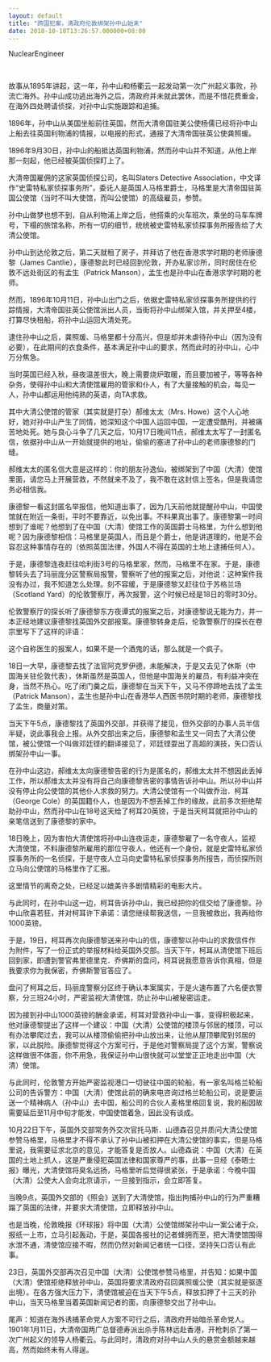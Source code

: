 ```yaml
---
layout: default
title: "跨国犯案，清政府伦敦绑架孙中山始末"
date: 2018-10-18T13:26:57.000000+08:00
---
```


NuclearEngineer


​​

故事从1895年讲起，这一年，孙中山和杨衢云一起发动第一次广州起义事败，孙流亡海外。孙中山成功逃出海外之后，清政府并未就此罢休，而是不惜花费重金，在海外四处聘请侦探，对孙中山实施跟踪和追捕。

1896年，孙中山从美国坐船前往英国，然而大清帝国驻美公使杨儒已经将孙中山上船去往英国利物浦的情报，以电报的形式，通报了大清帝国驻英公使龚照瑗。

1896年9月30日，孙中山的船抵达英国利物浦，然而孙中山并不知道，从他上岸那一刻起，他已经被英国侦探盯上了。

大清帝国雇佣的这家英国侦探公司，名叫Slaters Detective Association，中文译作“史雷特私家侦探事务所”，委讬人是英国人马格里爵士，马格里是大清帝国驻英国公使馆（当时不叫大使馆，而叫公使馆）的高级雇员，参赞。

孙中山做梦也想不到，自从利物浦上岸之后，他搭乘的火车班次，乘坐的马车车牌号，下榻的旅馆名称，所有一切的细节，统统被史雷特私家侦探事务所报告给了大清公使馆。

孙中山到达伦敦之后，第二天就租了房子，并拜访了他在香港求学时期的老师康德黎（James Cantlie），康德黎此时已经回到伦敦，开办私家诊所，同时居住在伦敦不远处街区的有孟生（Patrick Manson），孟生也是孙中山在香港求学时期的老师。

然而，1896年10月11日，孙中山出门之后，依据史雷特私家侦探事务所提供的行踪情报，大清帝国驻英公使馆派出人员，当街将孙中山绑架入馆，并关押至4楼，打算尽快租船，将孙中山运回大清处死。

逮住孙中山之后，龚照瑗、马格里都十分高兴，但是却并未虐待孙中山（因为没有必要），在此期间的衣食条件，基本满足孙中山的要求，然而此时的孙中山，心中万分焦急。

当时英国已经入秋，昼夜温差很大，晚上需要烧炉取暖，而且要加被子，等等各种杂务，使得孙中山和大清使馆雇用的管家和仆人，有了大量接触的机会，每见一人，孙中山都运用他纯熟的英语，向TA求救。

其中大清公使馆的管家（其实就是打杂）郝维太太（Mrs. Howe）这个人心地好，她对孙中山产生了同情，她深知这个中国人运回中国，一定遭受酷刑，并被痛苦地处死。她与良心斗争了几天之后，10月17日晚间11点，郝维太太写了一封匿名信，依据孙中山从一开始就提供的地址，偷偷的塞进了孙中山的老师康德黎的门缝。

郝维太太的匿名信大意是这样的：你的朋友孙逸仙，被绑架到了中国（大清）使馆里面，请您马上开展营救，不然就来不及了，我不敢在这封信上签名，但是我请您务必相信我。

康德黎一看这封匿名举报信，他知道出事了，因为几天前他就提醒孙中山，中国使馆就在附近一条街，平时不要靠近，以免出事。不料果真出事了。康德黎第一时间想到了谁呢？他想到了在中国（大清）使馆工作的英国爵士马格里，为什么想到他呢？因为康德黎相信：马格里是英国人，而且是个爵士，他是讲道理的，他是不会容忍这种事情存在的（依照英国法律，外国人不得在英国的土地上逮捕任何人）。

于是，康德黎连夜赶往哈利街3号的马格里家，然而，马格里不在家。于是，康德黎转头去了玛丽庞分区警察局报警，警察听了他的报案之后，对他说：这种案件我没有办过，我不知道怎么处理。刻不容缓，于是康德黎又赶往位于苏格兰场（Scotland Yard）的伦敦警察厅，再次报警，这个时候已经是18日的零时30分。

伦敦警察厅的探长听了康德黎东方夜谭式的报案之后，对康德黎说无能为力，并一本正经地建议康德黎找英国外交部报案。康德黎转身走后，伦敦警察厅的探长在卷宗里写下了这样的评语：

这个自称医生的报案人，如果不是一个酒鬼的话，那么就是一个疯子。

18日一大早，康德黎去找了法官阿克罗伊德，未能解决，于是又去见了休斯（中国海关驻伦敦代表），休斯虽然是英国人，但他是中国海关的雇员，有利益冲突在身，当然不热心。吃了闭门羹之后，康德黎在当天下午，又马不停蹄地去找了孟生（Patrick Manson），孟生也是孙中山在香港华人西医书院时期的老师，康德黎找了孟生，商量对策。

当天下午5点，康德黎找了英国外交部，并获得了接见，但外交部的办事人员半信半疑，说此事我会上报。从外交部出来之后，康德黎和孟生又一同去了大清公使馆，被公使馆一个叫做邓廷铿的翻译接见了，邓廷铿耍出了高超的演技，矢口否认绑架孙中山一事。

在孙中山这边，郝维太太向康德黎告密的行为是匿名的，郝维太太并不想因此丢掉工作，所以郝维太太并没有将自己向康德黎告密的事情告诉孙中山。所以孙中山并没有停止向公使馆的其他仆人求救的努力。大清公使馆有一个叫做乔治．柯耳（George Cole）的英国籍仆人，也是因为不想丢掉工作的缘故，此前多次拒绝帮助孙中山，然而孙中山在18号这天给了柯耳20英镑，于是当天柯耳就把孙中山的亲笔信送到了康德黎的家中。

18日晚上，因为害怕大清使馆将孙中山连夜运走，康德黎雇了一名守夜人，监视大清使馆，不料康德黎所雇用的那位守夜人，他还有一个身份，就是史雷特私家侦探事务所的一名侦探，于是守夜人立马向史雷特私家侦探事务所报告，而侦探所则立马向公使馆的马格里作了汇报。

这里情节的离奇之处，已经足以媲美许多剧情精彩的电影大片。

与此同时，在孙中山这一边，柯耳告诉孙中山，我已经把你的信交给了康德黎。孙中山欣喜若狂，并对柯耳许下承诺：请您继续帮我送信，一旦我被救出，我再给你1000英镑。

于是，19日，柯耳再次向康德黎送来孙中山的信，康德黎以孙中山的求救信件作为附件，写了一份正式的举报材料给英国外交部。当天下午，柯耳从清使馆下班后回到家，即遭到警官弗里德里克．乔佛斯的盘问，柯耳说我愿意告诉你真相，但是我要求你为我保密，乔佛斯警官答应了。

盘问了柯耳之后，玛丽庞警察分区终于确认本案属实，于是火速布置了六名便衣警察，分三班24小时，严密监视大清使馆，防止孙中山被秘密运走。

因为接到孙中山1000英镑的酬金承诺，柯耳对营救孙中山一事，变得积极起来，他对康德黎提出了这样一个建议：中国（大清）公使馆的楼顶与邻居的楼顶，可以有办法攀爬过去，我可以从楼顶偷偷把孙中山放出来，让他从屋顶攀爬到邻居的家，以此脱险。康德黎觉得这个方案可行，于是他对警察局提了这个方案，警察说这样做很不体面，你不用急，我保证孙中山很快就可以堂堂正正地走出中国（大清）使馆。

与此同时，伦敦警方开始严密监视港口一切驶往中国的轮船，有一家名叫格兰轮船公司的告诉警方：中国（大清）使馆此前的确来电咨询过格兰轮船公司，说是要运送一个精神病人（孙中山）去中国，船公司的合伙人麦格里格回复说，我的船因故需要延后至11月中旬才能发，中国使馆着急，因此没有谈成。

10月22日下午，英国外交部常务外交次官托马斯．山德森召见并质问大清公使馆参赞马格里，马格里才不得不承认了孙中山被扣押在大清公使馆的事实，但是马格里说，我需要征求北京的意见，才能答复是否放人。山德森说：中国（大清）在英国的土地上抓人，这是严重侵犯英国法律和国家尊严的事，此事一旦经《泰晤士报》曝光，大清使馆将臭名远扬，马格里听后觉得很紧张，于是承诺：今晚中国（大清）公使大人会向北京请示，一旦接到指示，会立即答复。

当晚9点，英国外交部的《照会》送到了大清使馆，指出拘捕孙中山的行为严重糟蹋了英国的法律，并要求大清使馆，立即释放孙中山。

也是当晚，伦敦晚报《环球报》将中国（大清）公使馆绑架孙中山一案公诸于众，报纸一上市，立马引起轰动，于是，英国各报社的记者蜂拥而至，把大清使馆围得水泄不通，清使馆应接不暇，然而仍然对新闻记者统一口径，坚持矢口否认有此事。

23日，英国外交部再次召见中国（大清）公使馆参赞马格里，并告知：如果中国（大清）使馆拒绝释放孙中山，英国将要求清政府召回龚照瑗公使（其实就是驱逐出境）。在各方强大压力下，清使馆被迫在当天下午5点，释放扣押了十三天的孙中山，当天马格里当着英国新闻记者的面，向康德黎交出了孙中山。

尾声：知道在海外诱捕革命党人方案不可行之后，清政府开始暗杀革命党人。1901年1月11日，大清帝国两广总督德寿派出杀手陈林远赴香港，开枪刺杀了第一次广州起义的领导人杨衢云。与此同时，清政府对孙中山人头的悬赏金额越来越高，然而始终未有人得逞。

